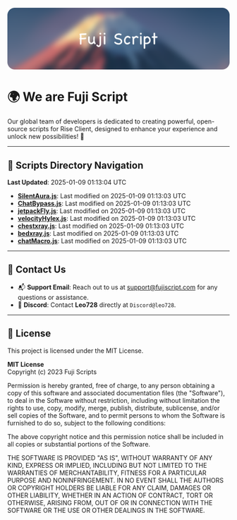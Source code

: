 ![Banner](.github/b.webp)

# 🌍 **We are Fuji Script**

Our global team of developers is dedicated to creating powerful, open-source scripts for Rise Client, designed to enhance your experience and unlock new possibilities! 🌟

---
<!-- SCRIPTS_NAVIGATION_START -->
## 📂 **Scripts Directory Navigation**

**Last Updated**: 2025-01-09 01:13:04 UTC

- **[SilentAura.js](scripts/SilentAura.js)**: Last modified on 2025-01-09 01:13:03 UTC
- **[ChatBypass.js](scripts/ChatBypass.js)**: Last modified on 2025-01-09 01:13:03 UTC
- **[jetpackFly.js](scripts/jetpackFly.js)**: Last modified on 2025-01-09 01:13:03 UTC
- **[velocityHylex.js](scripts/velocityHylex.js)**: Last modified on 2025-01-09 01:13:03 UTC
- **[chestxray.js](scripts/chestxray.js)**: Last modified on 2025-01-09 01:13:03 UTC
- **[bedxray.js](scripts/bedxray.js)**: Last modified on 2025-01-09 01:13:03 UTC
- **[chatMacro.js](scripts/chatMacro.js)**: Last modified on 2025-01-09 01:13:03 UTC

<!-- SCRIPTS_NAVIGATION_END -->

---

## 💬 **Contact Us**  
- 📬 **Support Email**: Reach out to us at [support@fujiscript.com](mailto:support@fujiscript.com) for any questions or assistance.  
- 💬 **Discord**: Contact **Leo728** directly at `Discord@leo728`.

---

## 📜 **License**

This project is licensed under the MIT License.  

**MIT License**  
Copyright (c) 2023 Fuji Scripts  

Permission is hereby granted, free of charge, to any person obtaining a copy of this software and associated documentation files (the "Software"), to deal in the Software without restriction, including without limitation the rights to use, copy, modify, merge, publish, distribute, sublicense, and/or sell copies of the Software, and to permit persons to whom the Software is furnished to do so, subject to the following conditions:  

The above copyright notice and this permission notice shall be included in all copies or substantial portions of the Software.  

THE SOFTWARE IS PROVIDED "AS IS", WITHOUT WARRANTY OF ANY KIND, EXPRESS OR IMPLIED, INCLUDING BUT NOT LIMITED TO THE WARRANTIES OF MERCHANTABILITY, FITNESS FOR A PARTICULAR PURPOSE AND NONINFRINGEMENT. IN NO EVENT SHALL THE AUTHORS OR COPYRIGHT HOLDERS BE LIABLE FOR ANY CLAIM, DAMAGES OR OTHER LIABILITY, WHETHER IN AN ACTION OF CONTRACT, TORT OR OTHERWISE, ARISING FROM, OUT OF OR IN CONNECTION WITH THE SOFTWARE OR THE USE OR OTHER DEALINGS IN THE SOFTWARE.  
